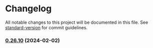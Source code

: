 # Changelog

All notable changes to this project will be documented in this file. See [standard-version](https://github.com/conventional-changelog/standard-version) for commit guidelines.

### [0.26.10](https://github.com/coolAppl3/billDivider/compare/v1.0.2...v0.26.10) (2024-02-02)
